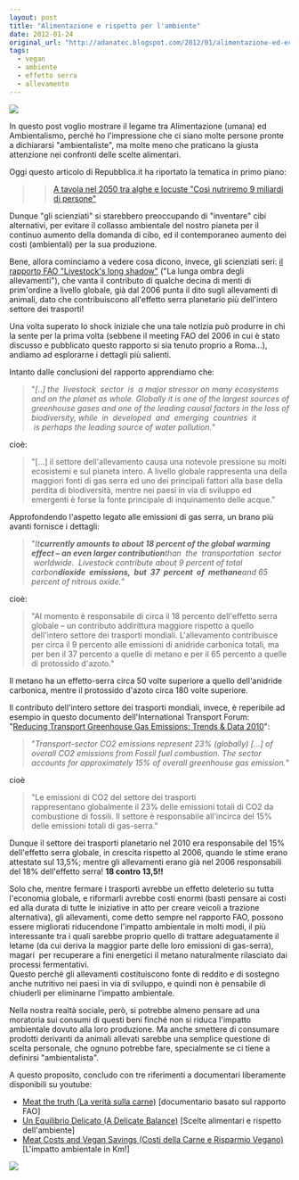 ```yaml
---
layout: post
title: "Alimentazione e rispetto per l'ambiente"
date: 2012-01-24
original_url: "http://adanatec.blogspot.com/2012/01/alimentazione-ed-ecologia.html"
tags:
  - vegan
  - ambiente
  - effetto serra
  - allevamento
---
```


[![](_assets/296d74a071675b40b06315c12b1bffc8b1d8b75b.png)](http://www.fao.org/docrep/010/a0701e/a0701e00.HTM)

In questo post voglio mostrare il legame tra Alimentazione (umana) ed 
Ambientalismo, perché ho l'impressione che ci siano molte persone pronte a dichiararsi "ambientaliste", ma molte meno che praticano la giusta attenzione nei confronti delle scelte alimentari.

  

Oggi questo articolo di Repubblica.it ha riportato la tematica in primo piano:

> > [A tavola nel 2050 tra alghe e locuste "Così nutriremo 9 miliardi di persone"](http://www.repubblica.it/cronaca/2012/01/24/news/cibo_futuro-28658155/)

Dunque "gli scienziati" si starebbero preoccupando di "inventare" cibi alternativi, per evitare il collasso ambientale del nostro pianeta per il continuo aumento della domanda di cibo, ed il contemporaneo aumento dei costi (ambientali) per la sua produzione.

Bene, allora cominciamo a vedere cosa dicono, invece, gli scienziati seri: [il rapporto FAO "Livestock's long shadow"](http://www.fao.org/docrep/010/a0701e/a0701e00.HTM) ("La lunga ombra degli allevamenti"), che vanta il contributo di qualche decina di menti di prim'ordine a livello globale, già dal 2006 punta il dito sugli allevamenti di animali, dato che contribuiscono all'effetto serra planetario più dell'intero settore dei trasporti!

Una volta superato lo shock iniziale che una tale notizia può produrre in chi la sente per la prima volta (sebbene il meeting FAO del 2006 in cui è stato discusso e pubblicato questo rapporto si sia tenuto proprio a Roma...), andiamo ad esplorarne i dettagli più salienti.

Intanto dalle conclusioni del rapporto apprendiamo che:

> "*[..] the  livestock  sector  is  a major stressor on many ecosystems and on the planet as whole. Globally it is one of the largest sources of greenhouse gases and one of the leading causal factors in the loss of biodiversity, while  in  developed  and  emerging  countries  it  is perhaps the leading source of water pollution.*"

cioè:  
> "[...] il settore dell'allevamento causa una notevole pressione su molti ecosistemi e sul pianeta intero. A livello globale rappresenta una della maggiori fonti di gas serra ed uno dei principali fattori alla base della perdita di biodiversità, mentre nei paesi in via di sviluppo ed emergenti è forse la fonte principale di inquinamento delle acque."

Approfondendo l'aspetto legato alle emissioni di gas serra, un brano più avanti fornisce i dettagli:

> "*It**currently amounts to about 18 percent of the global warming effect – an even larger contribution**than  the  transportation  sector  worldwide.  Livestock contribute about 9 percent of total carbon**dioxide  emissions,  but  37  percent  of  methane**and 65 percent of nitrous oxide.*"

cioè:  
> "Al momento è responsabile di circa il 18 percento dell'effetto serra globale – un contributo addirittura maggiore rispetto a quello dell'intero settore dei trasporti mondiali. L'allevamento contribuisce per circa il 9 percento alle emissioni di anidride carbonica totali, ma per ben il 37 percento a quelle di metano e per il 65 percento a quelle di protossido d'azoto."

Il metano ha un effetto-serra circa 50 volte superiore a quello dell'anidride carbonica, mentre il protossido d'azoto circa 180 volte superiore.

Il contributo dell'intero settore dei trasporti mondiali, invece, è reperibile ad esempio in questo documento dell'International Transport Forum: "[Reducing Transport Greenhouse Gas Emissions: Trends & Data 2010](http://www.internationaltransportforum.org/Pub/pdf/10GHGTrends.pdf)":

> "*Transport-sector CO2 emissions represent 23% (globally) [...] of overall CO2 emissions from Fossil fuel combustion. The sector accounts for approximately 15% of overall greenhouse gas emission.*"

cioè

> "Le emissioni di CO2 del settore dei trasporti rappresentano globalmente il 23% delle emissioni totali di CO2 da combustione di fossili. Il settore è responsabile all'incirca del 15% delle emissioni totali di gas-serra."

Dunque il settore dei trasporti planetario nel 2010 era responsabile del 15% dell'effetto serra globale, in crescita rispetto al 2006, quando le stime erano attestate sul 13,5%; mentre gli allevamenti erano già nel 2006 responsabili del 18% dell'effetto serra! **18 contro 13,5!!**

Solo che, mentre fermare i trasporti avrebbe un effetto deleterio su tutta l'economia globale, e riformarli avrebbe costi enormi (basti pensare ai costi ed alla durata di tutte le iniziative in atto per creare veicoli a trazione alternativa), gli allevamenti, come detto sempre nel rapporto FAO, possono essere migliorati riducendone l'impatto ambientale in molti modi, il più interessante tra i quali sarebbe proprio quello di trattare adeguatamente il letame (da cui deriva la maggior parte delle loro emissioni di gas-serra), magari  per recuperare a fini energetici il metano naturalmente rilasciato dai processi fermentativi.  
Questo perché gli allevamenti costituiscono fonte di reddito e di sostegno anche nutritivo nei paesi in via di sviluppo, e quindi non è pensabile di chiuderli per eliminarne l'impatto ambientale.  
  
Nella nostra realtà sociale, però, si potrebbe almeno pensare ad una moratoria sui consumi di questi beni finché non si riduca l'impatto ambientale dovuto alla loro produzione. Ma anche smettere di consumare prodotti derivanti da animali allevati sarebbe una semplice questione di scelta personale, che ognuno potrebbe fare, specialmente se ci tiene a definirsi "ambientalista".  
  
A questo proposito, concludo con tre riferimenti a documentari liberamente disponibili su youtube:  

* [Meat the truth (La verità sulla carne)](http://www.youtube.com/watch?v=NbFEhcRZBls) [documentario basato sul rapporto FAO]
* [Un Equilibrio Delicato (A Delicate Balance)](http://www.youtube.com/watch?v=HzEj-xwNldg) [Scelte alimentari e rispetto dell'ambiente]
* [Meat Costs and Vegan Savings (Costi della Carne e Risparmio Vegano)](http://www.youtube.com/watch?v=-Zu5zbq-UjQ) [L'impatto ambientale in Km!]

![](https://blogger.googleusercontent.com/tracker/4481269954665011619-6351826504892468529?l=adanatec.blogspot.com)
